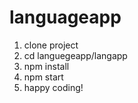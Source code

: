 # languageapp

1. clone project
2. cd languegeapp/langapp
3. npm install
4. npm start
5. happy coding!
